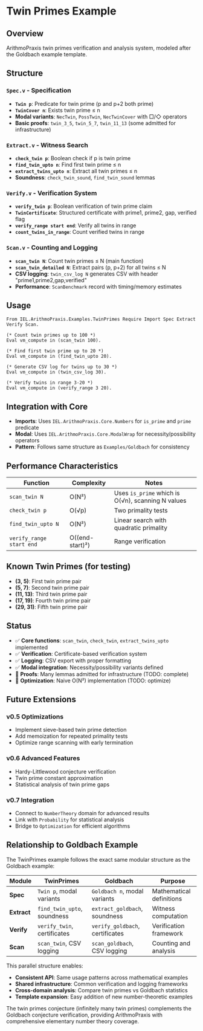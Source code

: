 # Twin Primes Example

## Overview
ArithmoPraxis twin primes verification and analysis system, modeled after the Goldbach example template.

## Structure

### `Spec.v` - Specification
- **`Twin p`**: Predicate for twin prime (p and p+2 both prime)
- **`TwinCover n`**: Exists twin prime ≤ n
- **Modal variants**: `NecTwin`, `PossTwin`, `NecTwinCover` with □/◇ operators
- **Basic proofs**: `twin_3_5`, `twin_5_7`, `twin_11_13` (some admitted for infrastructure)

### `Extract.v` - Witness Search
- **`check_twin p`**: Boolean check if p is twin prime
- **`find_twin_upto n`**: Find first twin prime ≤ n
- **`extract_twins_upto n`**: Extract all twin primes ≤ n
- **Soundness**: `check_twin_sound`, `find_twin_sound` lemmas

### `Verify.v` - Verification System
- **`verify_twin p`**: Boolean verification of twin prime claim
- **`TwinCertificate`**: Structured certificate with prime1, prime2, gap, verified flag
- **`verify_range start end`**: Verify all twins in range
- **`count_twins_in_range`**: Count verified twins in range

### `Scan.v` - Counting and Logging
- **`scan_twin N`**: Count twin primes ≤ N (main function)
- **`scan_twin_detailed N`**: Extract pairs (p, p+2) for all twins ≤ N
- **CSV logging**: `twin_csv_log N` generates CSV with header "prime1,prime2,gap,verified"
- **Performance**: `ScanBenchmark` record with timing/memory estimates

## Usage

```coq
From IEL.ArithmoPraxis.Examples.TwinPrimes Require Import Spec Extract Verify Scan.

(* Count twin primes up to 100 *)
Eval vm_compute in (scan_twin 100).

(* Find first twin prime up to 20 *)
Eval vm_compute in (find_twin_upto 20).

(* Generate CSV log for twins up to 30 *)
Eval vm_compute in (twin_csv_log 30).

(* Verify twins in range 3-20 *)
Eval vm_compute in (verify_range 3 20).
```

## Integration with Core

- **Imports**: Uses `IEL.ArithmoPraxis.Core.Numbers` for `is_prime` and `prime` predicate
- **Modal**: Uses `IEL.ArithmoPraxis.Core.ModalWrap` for necessity/possibility operators
- **Pattern**: Follows same structure as `Examples/Goldbach` for consistency

## Performance Characteristics

| Function | Complexity | Notes |
|----------|------------|-------|
| `scan_twin N` | O(N²) | Uses `is_prime` which is O(√n), scanning N values |
| `check_twin p` | O(√p) | Two primality tests |
| `find_twin_upto N` | O(N²) | Linear search with quadratic primality |
| `verify_range start end` | O((end-start)²) | Range verification |

## Known Twin Primes (for testing)

- **(3, 5)**: First twin prime pair
- **(5, 7)**: Second twin prime pair
- **(11, 13)**: Third twin prime pair
- **(17, 19)**: Fourth twin prime pair
- **(29, 31)**: Fifth twin prime pair

## Status

- ✅ **Core functions**: `scan_twin`, `check_twin`, `extract_twins_upto` implemented
- ✅ **Verification**: Certificate-based verification system
- ✅ **Logging**: CSV export with proper formatting
- ✅ **Modal integration**: Necessity/possibility variants defined
- 🚧 **Proofs**: Many lemmas admitted for infrastructure (TODO: complete)
- 🚧 **Optimization**: Naive O(N²) implementation (TODO: optimize)

## Future Extensions

### v0.5 Optimizations
- Implement sieve-based twin prime detection
- Add memoization for repeated primality tests
- Optimize range scanning with early termination

### v0.6 Advanced Features
- Hardy-Littlewood conjecture verification
- Twin prime constant approximation
- Statistical analysis of twin prime gaps

### v0.7 Integration
- Connect to `NumberTheory` domain for advanced results
- Link with `Probability` for statistical analysis
- Bridge to `Optimization` for efficient algorithms

## Relationship to Goldbach Example

The TwinPrimes example follows the exact same modular structure as the Goldbach example:

| Module | TwinPrimes | Goldbach | Purpose |
|--------|------------|----------|---------|
| **Spec** | `Twin p`, modal variants | `Goldbach n`, modal variants | Mathematical definitions |
| **Extract** | `find_twin_upto`, soundness | `extract_goldbach`, soundness | Witness computation |
| **Verify** | `verify_twin`, certificates | `verify_goldbach`, certificates | Verification framework |
| **Scan** | `scan_twin`, CSV logging | `scan_goldbach`, CSV logging | Counting and analysis |

This parallel structure enables:
- **Consistent API**: Same usage patterns across mathematical examples
- **Shared infrastructure**: Common verification and logging frameworks
- **Cross-domain analysis**: Compare twin primes vs Goldbach statistics
- **Template expansion**: Easy addition of new number-theoretic examples

The twin primes conjecture (infinitely many twin primes) complements the Goldbach conjecture verification, providing ArithmoPraxis with comprehensive elementary number theory coverage.
